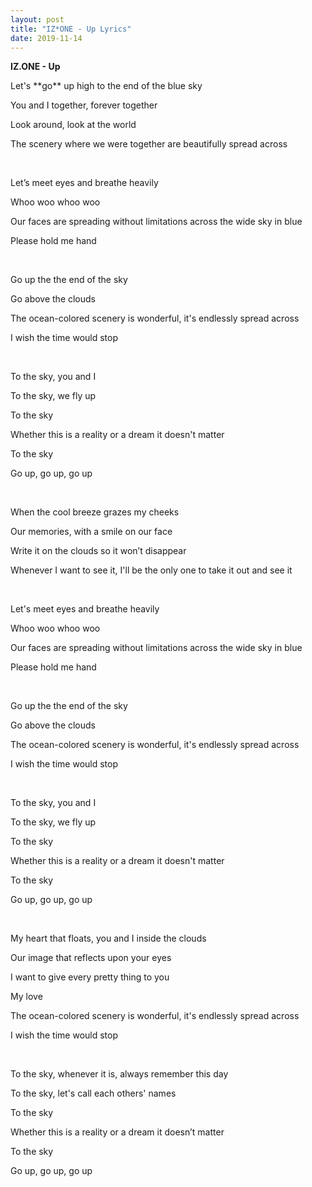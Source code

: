 ```yaml
---
layout: post
title: "IZ*ONE - Up Lyrics"
date: 2019-11-14
---
```


**IZ.ONE - Up**

<p>Let's **go** up high to the end of the blue sky</p>
<p>You and I together, forever together</p>
<p>Look around, look at the world</p>
<p>The scenery where we were together are beautifully spread across</p>
<br>
<p>Let’s meet eyes and breathe heavily</p>
<p>Whoo woo whoo woo</p>
<p>Our faces are spreading without limitations across the wide sky in blue</p>
<p>Please hold me hand</p>
<br>
<p>Go up the the end of the sky</p>
<p>Go above the clouds</p>
<p>The ocean-colored scenery is wonderful, it's endlessly spread across</p>
<p>I wish the time would stop</p>
<br>
<p>To the sky, you and I</p>
<p>To the sky, we fly up</p>
<p>To the sky</p>
<p>Whether this is a reality or a dream it doesn't matter</p>
<p>To the sky</p>
<p>Go up, go up, go up</p>
<br>
<p>When the cool breeze grazes my cheeks</p>
<p>Our memories, with a smile on our face</p>
<p>Write it on the clouds so it won’t disappear</p>
<p>Whenever I want to see it, I'll be the only one to take it out and see it</p>
<br>
<p>Let's meet eyes and breathe heavily</p>
<p>Whoo woo whoo woo</p>
<p>Our faces are spreading without limitations across the wide sky in blue</p>
<p>Please hold me hand</p>
<br>
<p>Go up the the end of the sky</p>
<p>Go above the clouds</p>
<p>The ocean-colored scenery is wonderful, it's endlessly spread across</p>
<p>I wish the time would stop</p>
<br>
<p>To the sky, you and I</p>
<p>To the sky, we fly up</p>
<p>To the sky</p>
<p>Whether this is a reality or a dream it doesn't matter</p>
<p>To the sky</p>
<p>Go up, go up, go up</p>
<br>
<p>My heart that floats, you and I inside the clouds</p>
<p>Our image that reflects upon your eyes</p>
<p>I want to give every pretty thing to you</p>
<p>My love
<br>
<p>The ocean-colored scenery is wonderful, it's endlessly spread across</p>
<p>I wish the time would stop</p>
<br>
<p>To the sky, whenever it is, always remember this day</p>
<p>To the sky, let's call each others' names</p>
<p>To the sky</p>
<p>Whether this is a reality or a dream it doesn’t matter</p>
<p>To the sky</p>
<p>Go up, go up, go up</p>
